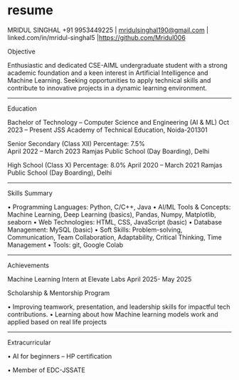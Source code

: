 # resume

MRIDUL SINGHAL
+91 9953449225 | mridulsinghal190@gmail.com | linked.com/in/mridul-singhal5 |https://github.com/Mridul006

Objective

Enthusiastic and dedicated CSE-AIML undergraduate student with a strong academic foundation and a keen interest in Artificial Intelligence and Machine Learning. Seeking opportunities to apply technical skills and contribute to innovative projects in a dynamic learning environment.
________________________________________
Education

Bachelor of Technology – Computer Science and Engineering (AI & ML)
Oct 2023 – Present
JSS Academy of Technical Education, Noida-201301

Senior Secondary (Class XII)                                                                                                                                                   Percentage: 7.5%                                                                           
April 2022 – March 2023
Ramjas Public School (Day Boarding), Delhi
                                                                     
High School (Class X)                                                                                                                                                                  Percentage: 8.0%
April 2020 – March 2021
Ramjas Public School (Day Boarding), Delhi
________________________________________
Skills Summary

•	Programming Languages: Python, C/C++, Java 
•	AI/ML Tools & Concepts: Machine Learning, Deep Learning (basics), Pandas, Numpy, Matplotlib, seaborn
•	Web Technologies: HTML, CSS, JavaScript (basic)
•	Database Management: MySQL (basic)
•	Soft Skills: Problem-solving, Communication, Team Collaboration, Adaptability, Critical Thinking, Time Management
•	Tools: git, Google Colab
________________________________________
Achievements

Machine Learning Intern at Elevate Labs                                                                                                                                        April 2025- May 2025

Scholarship & Mentorship Program

•	Improving teamwork, presentation, and leadership skills for impactful tech contributions.
•	Learning about how Machine learning models work and applied based on real life projects
________________________________________
Extracurricular

•	AI for beginners – HP certification

•	Member of EDC-JSSATE
